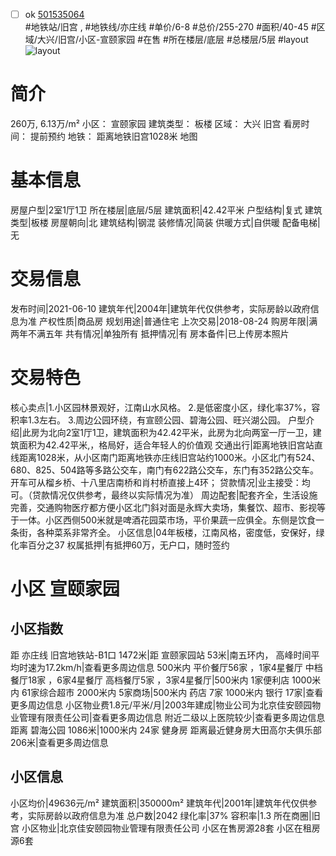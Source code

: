 - [ ] ok [501535064](https://bj.5i5j.com/ershoufang/501535064.html)  
 #地铁站/旧宫 ,  #地铁线/亦庄线
#单价/6-8 #总价/255-270 #面积/40-45   #区域/大兴/旧宫/小区-宣颐家园 #在售 #所在楼层/底层 #总楼层/5层 #layout 
![layout](http://image2a.5i5j.com/bdir/layout/2a602e9c8f0a430193303b37b79dcc86.jpg_P5.jpg) 
# 简介 
 260万,  6.13万/m² 
小区： 宣颐家园
建筑类型： 板楼
区域： 大兴 旧宫
看房时间： 提前预约
地铁： 距离地铁旧宫1028米 地图
# 基本信息 
 房屋户型|2室1厅1卫
所在楼层|底层/5层
建筑面积|42.42平米
户型结构|复式
建筑类型|板楼
房屋朝向|北
建筑结构|钢混
装修情况|简装
供暖方式|自供暖
配备电梯|无
# 交易信息 
 发布时间|2021-06-10
建筑年代|2004年|建筑年代仅供参考，实际房龄以政府信息为准
产权性质|商品房
规划用途|普通住宅
上次交易|2018-08-24
购房年限|满两年不满五年
共有情况|单独所有
抵押情况|有
房本备件|已上传房本照片
# 交易特色 
 核心卖点|1.小区园林景观好，江南山水风格。
2.是低密度小区，绿化率37%，容积率1.3左右。
3.周边公园环绕，有宣颐公园、碧海公园、旺兴湖公园。
户型介绍|此房为北向2室1厅1卫，建筑面积为42.42平米，此房为北向两室一厅一卫，建筑面积为42.42平米,，格局好，适合年轻人的价值观
交通出行|距离地铁旧宫站直线距离1028米，从小区南门距离地铁亦庄线旧宫站约1000米。小区北门有524、680、825、504路等多路公交车，南门有622路公交车，东门有352路公交车。开车可从榴乡桥、十八里店南桥和肖村桥直接上4环；
贷款情况|业主接受：均可。（贷款情况仅供参考，最终以实际情况为准）
周边配套|配套齐全，生活设施完善，交通购物医疗都方便小区北门斜对面是永辉大卖场，集餐饮、超市、影视等于一体。小区西侧500米就是啤酒花园菜市场，平价果蔬一应俱全。东侧是饮食一条街，各种菜系非常齐全。
小区信息|04年板楼，江南风格，密度低，安保好，绿化率百分之37
权属抵押|有抵押60万，无户口，随时签约
# 小区 宣颐家园
## 小区指数 
 距 亦庄线 旧宫地铁站-B1口 1472米|距 宣颐家园站 53米|南五环内， 高峰时间平均时速为17.2km/h|查看更多周边信息
500米内 平价餐厅56家 ，1家4星餐厅
中档餐厅18家 ，6家4星餐厅
高档餐厅5家 ，3家4星餐厅|500米内 1家便利店
1000米内 61家综合超市
2000米内 5家商场|500米内 药店 7家
1000米内 银行 17家|查看更多周边信息
小区物业费1.8元/平米/月|2003年建成|物业公司为北京佳安颐园物业管理有限责任公司|查看更多周边信息
附近二级以上医院较少|查看更多周边信息
距离 碧海公园 1086米|1000米内 24家 健身房
距离最近健身房大田高尔夫俱乐部 206米|查看更多周边信息
## 小区信息 
 小区均价|49636元/m²
建筑面积|350000m²
建筑年代|2001年|建筑年代仅供参考，实际房龄以政府信息为准
总户数|2042
绿化率|37%
容积率|1.3
所在商圈|旧宫
小区物业|北京佳安颐园物业管理有限责任公司
小区在售房源28套
小区在租房源6套
